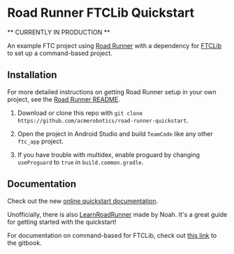# Road Runner FTCLib Quickstart

** CURRENTLY IN PRODUCTION **

An example FTC project using [Road Runner](https://github.com/acmerobotics/road-runner) with a dependency for [FTCLib](https://www.github.com/FTCLib/FTCLib) to set up a command-based project.

## Installation

For more detailed instructions on getting Road Runner setup in your own project, see the [Road Runner README](https://github.com/acmerobotics/road-runner#core).

1. Download or clone this repo with `git clone https://github.com/acmerobotics/road-runner-quickstart`.

1. Open the project in Android Studio and build `TeamCode` like any other `ftc_app` project.

1. If you have trouble with multidex, enable proguard by changing `useProguard` to `true` in `build.common.gradle`.

## Documentation

Check out the new [online quickstart documentation](https://acme-robotics.gitbook.io/road-runner/quickstart/introduction).

Unofficially, there is also [LearnRoadRunner](https://www.learnroadrunner.com/) made by Noah. It's a great guide for getting started with the quickstart!

For documentation on command-based for FTCLib, check out [this link](https://docs.ftclib.org/ftclib/command-base/command-system) to the gitbook.

